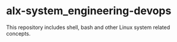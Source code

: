 # alx-system_engineering-devops
This repository includes shell, bash and other Linux system related concepts.
